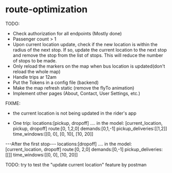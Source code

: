 # route-optimization
TODO:
- Check authorization for all endpoints (Mostly done)
- Passenger count > 1
- Upon current location update, check if the new location is within the radius of the next stop. If so, update the current location to the next stop and remove the stop from the list of stops. This will reduce the number of stops to be made.
- Only reload the markers on the map when bus location is updated(don't reload the whole map)
- Handle trips ar 12am
- Put the Tokens in a config file (backend)
- Make the map refresh static (remove the flyTo animation)
- Implement other pages (About, Contact, User Settings, etc.)

FIXME: 
- the current location is not being updated in the rider's app

<!-- Testing -->
- One trip:
locations:[pickup, dropoff] .... in the model: [current_location, pickup, dropoff]
route:[0, 1,2,0]
demands:[0,1,-1]
pickup_deliveries:[[1,2]]
time_windows:[[0, 0], [0, 10], [10, 20]]

---After the first stop---
locations:[dropoff] .... in the model: [current_location, dropoff]
route:[0, 2,0]
demands:[0,-1]
pickup_deliveries:[[]]
time_windows:[[0, 0], [10, 20]]


TODO: try to test the "update current location" feature by postman
